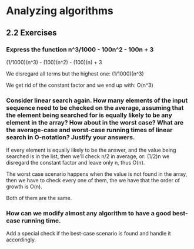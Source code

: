 # Analyzing algorithms
## 2.2 Exercises

### Express the function n^3/1000 - 100n^2 - 100n + 3

(1/1000)(n^3) - (100)(n^2) - (100)(n) + 3

We disregard all terms but the highest one:
(1/1000)(n^3)

We get rid of the constant factor and we end up with:
O(n^3)

### Consider linear search again. How many elements of the input sequence need to be checked on the average, assuming that the element being searched for is equally likely to be any element in the array? How about in the worst case? What are the average-case and worst-case running times of linear search in O-notation? Justify your answers.

If every element is equally likely to be the answer, and the value being
searched is in the list, then we'll check n/2 in average, or: (1/2)n we
disregard the constant factor and leave only n, thus O(n).

The worst case scenario happens when the value is not found in the array,
then we have to check every one of them, the we have that the order of
growth is O(n).

Both of them are the same.

### How can we modify almost any algorithm to have a good best-case running time.

Add a special check if the best-case scenario is found and handle it
accordingly.
